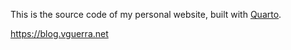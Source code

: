 This is the source code of my personal website, built with [Quarto](https://quarto.org).

<https://blog.vguerra.net>
